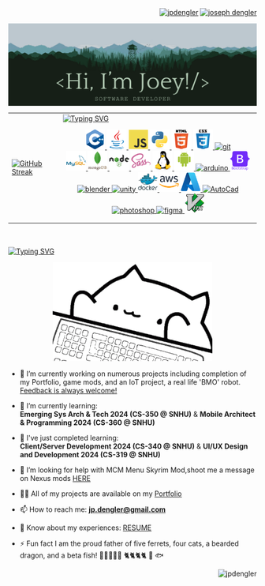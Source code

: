 
<p align="right">
<a href="https://linkedin.com/in/jpdengler" target="blank"><img align="center" src="https://raw.githubusercontent.com/rahuldkjain/github-profile-readme-generator/master/src/images/icons/Social/linked-in-alt.svg" alt="jpdengler" height="30" width="40" /></a>
<a href="https://fb.com/joseph dengler" target="blank"><img align="center" src="https://raw.githubusercontent.com/rahuldkjain/github-profile-readme-generator/master/src/images/icons/Social/facebook.svg" alt="joseph dengler" height="30" width="40" /></a>
</p>

<!-- Banner -->
<img align="center" alt="Coding" src="https://raw.githubusercontent.com/JPDengler/JPDengler/main/Banner.png">

<!-- Container for Streak and Languages/Tools -->
<div align="center">
  <table style="background-color: transparent; border-collapse: collapse;">
    <tr>
      <!-- GitHub Streak Widget -->
      <td>
        <a href="https://git.io/streak-stats">
          <img src="https://streak-stats.demolab.com?user=jpdengler&theme=gotham&hide_border=true" alt="GitHub Streak" /></a>
        </a>
      </td>
      <!-- Languages and Tools -->
      <td>
<a href="https://git.io/typing-svg"><img src="https://readme-typing-svg.demolab.com?font=Fira+Code&pause=1000&color=00F7B2&center=true&random=false&width=435&lines=Languages+and+Tools%3A" alt="Typing SVG" /></a>
        <p align="center">
          <!-- Programming Languages -->
          <a href="https://www.w3schools.com/cpp/" target="_blank" rel="noreferrer">
            <img src="https://raw.githubusercontent.com/devicons/devicon/master/icons/cplusplus/cplusplus-original.svg" alt="cplusplus" width="40" height="40" />
          </a>
          <a href="https://www.java.com" target="_blank" rel="noreferrer">
            <img src="https://raw.githubusercontent.com/devicons/devicon/master/icons/java/java-original.svg" alt="java" width="40" height="40" />
          </a>
          <a href="https://developer.mozilla.org/en-US/docs/Web/JavaScript" target="_blank" rel="noreferrer">
            <img src="https://raw.githubusercontent.com/devicons/devicon/master/icons/javascript/javascript-original.svg" alt="javascript" width="40" height="40" />
          </a>
          <a href="https://www.python.org" target="_blank" rel="noreferrer">
            <img src="https://raw.githubusercontent.com/devicons/devicon/master/icons/python/python-original.svg" alt="python" width="40" height="40" />
          </a>
          <a href="https://www.w3.org/html/" target="_blank" rel="noreferrer">
            <img src="https://raw.githubusercontent.com/devicons/devicon/master/icons/html5/html5-original-wordmark.svg" alt="html5" width="40" height="40" />
          </a>
          <a href="https://www.w3schools.com/css/" target="_blank" rel="noreferrer">
            <img src="https://raw.githubusercontent.com/devicons/devicon/master/icons/css3/css3-original-wordmark.svg" alt="css3" width="40" height="40" />
          </a>
          <!-- Other Tools -->
          <a href="https://git-scm.com/" target="_blank" rel="noreferrer">
            <img src="https://www.vectorlogo.zone/logos/git-scm/git-scm-icon.svg" alt="git" width="40" height="40" />
          </a>
          <br/>
          <a href="https://www.mysql.com/" target="_blank" rel="noreferrer">
            <img src="https://raw.githubusercontent.com/devicons/devicon/master/icons/mysql/mysql-original-wordmark.svg" alt="mysql" width="40" height="40" />
          </a>
          <a href="https://www.mongodb.com/" target="_blank" rel="noreferrer">
            <img src="https://raw.githubusercontent.com/devicons/devicon/master/icons/mongodb/mongodb-original-wordmark.svg" alt="mongodb" width="40" height="40" />
          </a>
          <a href="https://nodejs.org" target="_blank" rel="noreferrer">
            <img src="https://raw.githubusercontent.com/devicons/devicon/master/icons/nodejs/nodejs-original-wordmark.svg" alt="nodejs" width="40" height="40" />
          </a>
          <a href="https://sass-lang.com" target="_blank" rel="noreferrer">
            <img src="https://raw.githubusercontent.com/devicons/devicon/master/icons/sass/sass-original.svg" alt="sass" width="40" height="40" />
          </a>
          <a href="https://www.linux.org/" target="_blank" rel="noreferrer">
            <img src="https://raw.githubusercontent.com/devicons/devicon/master/icons/linux/linux-original.svg" alt="linux" width="40" height="40" />
          </a>
          <a href="https://developer.android.com" target="_blank" rel="noreferrer">
            <img src="https://raw.githubusercontent.com/devicons/devicon/master/icons/android/android-original-wordmark.svg" alt="android" width="40" height="40" />
          </a>
          <a href="https://www.arduino.cc/" target="_blank" rel="noreferrer">
            <img src="https://cdn.worldvectorlogo.com/logos/arduino-1.svg" alt="arduino" width="40" height="40" />
          </a>
          <a href="https://getbootstrap.com" target="_blank" rel="noreferrer">
            <img src="https://raw.githubusercontent.com/devicons/devicon/master/icons/bootstrap/bootstrap-plain-wordmark.svg" alt="bootstrap" width="40" height="40" />
          </a>
          <br/>
          <a href="https://www.blender.org/" target="_blank" rel="noreferrer">
            <img src="https://download.blender.org/branding/community/blender_community_badge_white.svg" alt="blender" width="40" height="40" />
          </a>
          <a href="https://unity.com/" target="_blank" rel="noreferrer">
            <img src="https://www.vectorlogo.zone/logos/unity3d/unity3d-icon.svg" alt="unity" width="40" height="40" />
          </a>
          <a href="https://www.docker.com/" target="_blank" rel="noreferrer">
            <img src="https://raw.githubusercontent.com/devicons/devicon/master/icons/docker/docker-original-wordmark.svg" alt="docker" width="40" height="40" />
          </a>
          <a href="https://aws.amazon.com/" target="_blank" rel="noreferrer">
            <img src="https://raw.githubusercontent.com/devicons/devicon/master/icons/amazonwebservices/amazonwebservices-original-wordmark.svg" alt="aws" width="40" height="40" />
          </a>
          <a href="https://azure.microsoft.com/" target="_blank" rel="noreferrer">
            <img src="https://raw.githubusercontent.com/devicons/devicon/master/icons/azure/azure-original.svg" alt="azure" width="40" height="40" />
          </a>
          <a href="https://www.autodesk.com/products/autocad/" target="_blank" rel="noreferrer">
          <img src="https://cdn.shopify.com/s/files/1/0246/0798/1613/products/autodesk-autocad-small_social-400.png?v=1650011220" alt="AutoCad" width="40" height="40" />
          </a>
          <a href="https://www.photoshop.com/" target="_blank" rel="noreferrer">
            <img src="https://upload.wikimedia.org/wikipedia/commons/thumb/a/af/Adobe_Photoshop_CC_icon.svg/1200px-Adobe_Photoshop_CC_icon.svg.png" alt="photoshop" width="40" height="40" />
          </a>
          <a href="https://www.figma.com/" target="_blank" rel="noreferrer">
            <img src="https://www.vectorlogo.zone/logos/figma/figma-icon.svg" alt="figma" width="40" height="40" />
          </a>
          <a href="https://www.vim.org/" target="_blank" rel="noreferrer">
            <img src="https://raw.githubusercontent.com/devicons/devicon/master/icons/vim/vim-original.svg" alt="vim" width="40" height="40" />
          </a>
          </a>
        </p>
      </td>
    </tr>
  </table>
</div>

<br/>
<br/>
<a href="https://git.io/typing-svg"><img src="https://readme-typing-svg.demolab.com?font=Fira+Code&weight=900&size=30&pause=1000&color=00F7B2&random=true&width=435&lines=ABOUT+ME" alt="Typing SVG" /></a>
<p align="center">
<img src="https://github.com/JPDengler/JPDengler/blob/main/CAAT.gif?raw=true" height="200" alt="CAT" />
  
- 🔭 I’m currently working on numerous projects including completion of my Portfolio, game mods, and an IoT project, a real life 'BMO' robot. [Feedback is always welcome!](https://jpdengler.github.io/Portfolio/)

- 🌱 I’m currently learning:
  <br/>  **Emerging Sys Arch & Tech 2024 (CS-350 @ SNHU)** & **Mobile Architect & Programming 2024 (CS-360 @ SNHU)**
  
- 🌳 I've just completed learning:
  <br/> **Client/Server Development 2024 (CS-340 @ SNHU)** & **UI/UX Design and Development 2024 (CS-319 @ SNHU)**
  
- 🤝 I’m looking for help with MCM Menu Skyrim Mod,shoot me a message on Nexus mods [HERE](https://next.nexusmods.com/profile/AWildJoey/about-me)
  
- 👨‍💻 All of my projects are available on my [Portfolio](https://jpdengler.github.io/Portfolio/)

- 📫 How to reach me: **jp.dengler@gmail.com**

- 📄 Know about my experiences: [RESUME](https://docs.google.com/document/d/1rkYX2gs1hHSCYmbxGOOGQtMiHkr5SpPz/edit?usp=sharing&ouid=113982247603588447000&rtpof=true&sd=true)

- ⚡ Fun fact I am the proud father of five ferrets, four cats, a bearded dragon, and a beta fish!
           🦦🦦🦦🦦🦦 🐈🐈🐈🐈 🐉 🐟

<!-- Profile Views -->
<p align="right">
  <img src="https://komarev.com/ghpvc/?username=jpdengler&label=Profile%20views&color=0e75b6&style=flat" alt="jpdengler" />





